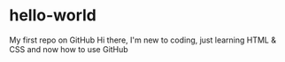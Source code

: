 # hello-world
My first repo on GitHub
Hi there, I'm new to coding, just learning HTML & CSS and now how to use GitHub
